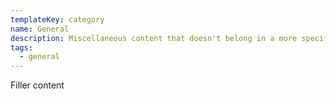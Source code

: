 ```yaml
---
templateKey: category
name: General
description: Miscellaneous content that doesn't belong in a more specific category
tags:
  - general
---
```


Filler content